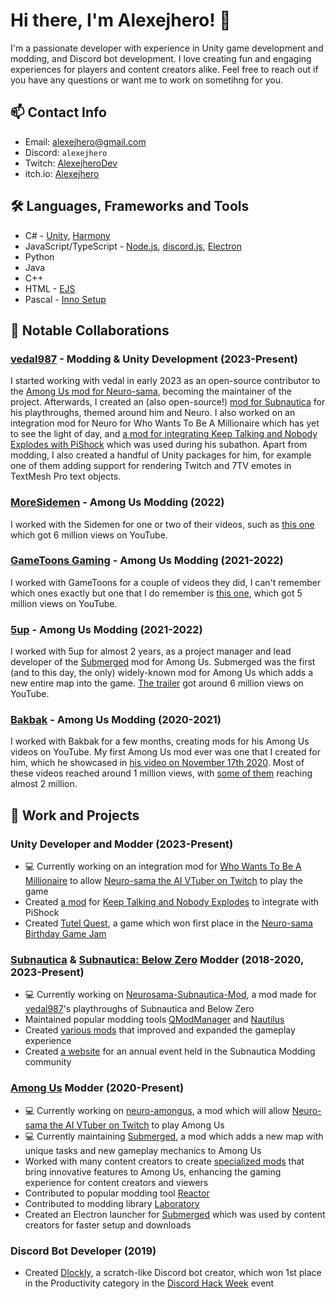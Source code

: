 # Hi there, I'm Alexejhero! 👋

I'm a passionate developer with experience in Unity game development and modding, and Discord bot development. I love creating fun and engaging experiences for players and content creators alike. Feel free to reach out if you have any questions or want me to work on sometihng for you.

## 📫 Contact Info
- Email: [alexejhero@gmail.com](mailto:alexejhero@gmail.com)
- Discord: `alexejhero`
- Twitch: [AlexejheroDev](https://twitch.tv/AlexejheroDev)
- itch.io: [Alexejhero](https://Alexejhero.itch.io)

## 🛠️ Languages, Frameworks and Tools
- C# - [Unity](https://unity.com/), [Harmony](https://github.com/pardeike/harmony)
- JavaScript/TypeScript - [Node.js](https://nodejs.org/), [discord.js](https://github.com/discordjs/discord.js), [Electron](https://github.com/electron/electron)
- Python
- Java
- C++
- HTML - [EJS](https://ejs.co/)
- Pascal - [Inno Setup](https://jrsoftware.org/isinfo.php)

## 🤝 Notable Collaborations

### [vedal987](https://www.twitch.tv/vedal987) - Modding & Unity Development (2023-Present)
I started working with vedal in early 2023 as an open-source contributor to the [Among Us mod for Neuro-sama](https://github.com/vedalai/neuro-amongus), becoming the maintainer of the project. Afterwards, I created an (also open-source!) [mod for Subnautica](https://github.com/alexejhero/neurosama-subnautica-mod) for his playthroughs, themed around him and Neuro. I also worked on an integration mod for Neuro for Who Wants To Be A Millionaire which has yet to see the light of day, and [a mod for integrating Keep Talking and Nobody Explodes with PiShock](https://github.com/Alexejhero/KTANE-PiShock-Mod/) which was used during his subathon. Apart from modding, I also created a handful of Unity packages for him, for example one of them adding support for rendering Twitch and 7TV emotes in TextMesh Pro text objects.

### [MoreSidemen](https://www.youtube.com/@MoreSidemen) - Among Us Modding (2022)
I worked with the Sidemen for one or two of their videos, such as [this one](https://www.youtube.com/watch?v=WEK25KcWRjs) which got 6 million views on YouTube.

### [GameToons Gaming](https://www.youtube.com/@GameToonsGaming) - Among Us Modding (2021-2022)
I worked with GameToons for a couple of videos they did, I can't remember which ones exactly but one that I do remember is [this one](https://www.youtube.com/watch?v=jC9u2eB5FK4), which got 5 million views on YouTube. 

### [5up](https://www.twitch.tv/5up) - Among Us Modding (2021-2022)
I worked with 5up for almost 2 years, as a project manager and lead developer of the [Submerged](https://github.com/SubmergedAmongUs/Submerged) mod for Among Us. Submerged was the first (and to this day, the only) widely-known mod for Among Us which adds a new entire map into the game. [The trailer](https://www.youtube.com/watch?v=gAX_mDOX4Pc) got around 6 million views on YouTube.

### [Bakbak](https://www.youtube.com/@BakbakIsMe) - Among Us Modding (2020-2021)
I worked with Bakbak for a few months, creating mods for his Among Us videos on YouTube. My first Among Us mod ever was one that I created for him, which he showcased in [his video on November 17th 2020](https://www.youtube.com/watch?v=VWWbBqGVOY0). Most of these videos reached around 1 million views, with [some of them](https://www.youtube.com/watch?v=VHcsSUHTBqs) reaching almost 2 million.

### 

## 💼 Work and Projects
### Unity Developer and Modder (2023-Present)
- 💻 Currently working on an integration mod for [Who Wants To Be A Millionaire](https://store.steampowered.com/app/1356240/Who_Wants_To_Be_A_Millionaire) to allow [Neuro-sama the AI VTuber on Twitch](https://twitch.tv/vedal987) to play the game
- Created [a mod](https://github.com/Alexejhero/KTANE-PiShock-Mod/) for [Keep Talking and Nobody Explodes](https://store.steampowered.com/app/341800/Keep_Talking_and_Nobody_Explodes/) to integrate with PiShock
- Created [Tutel Quest](https://alexejhero.itch.io/tutelquest), a game which won first place in the [Neuro-sama Birthday Game Jam](https://itch.io/jam/neurosama-birthday-game-jam)

### [Subnautica](https://store.steampowered.com/app/264710/Subnautica/) & [Subnautica: Below Zero](https://store.steampowered.com/app/848450/Subnautica_Below_Zero/) Modder (2018-2020, 2023-Present)
- 💻 Currently working on [Neurosama-Subnautica-Mod](https://github.com/alexejhero/neurosama-subnautica-mod), a mod made for [vedal987](https://twitch.tv/vedal987)'s playthroughs of Subnautica and Below Zero
- Maintained popular modding tools [QModManager](https://github.com/SubnauticaModding/QModManager) and [Nautilus](https://github.com/SubnauticaModding/SMLHelper)
- Created [various mods](https://github.com/Alexejhero/Subnautica-Mods) that improved and expanded the gameplay experience
- Created [a website](https://github.com/SubnauticaModding/MOTY) for an annual event held in the Subnautica Modding community

### [Among Us](https://store.steampowered.com/app/945360/Among_Us/) Modder (2020-Present)
- 💻 Currently working on [neuro-amongus](https://github.com/vedalai/neuro-amongus), a mod which will allow [Neuro-sama the AI VTuber on Twitch](https://twitch.tv/vedal987) to play Among Us 
- 💻 Currently maintaining [Submerged](https://github.com/SubmergedAmongUs/Submerged), a mod which adds a new map with unique tasks and new gameplay mechanics to Among Us
- Worked with many content creators to create [specialized mods](https://www.youtube.com/playlist?list=PL3ddDQ0FPgGbTsDCaYhTRj1R7DMzd05Wr) that bring innovative features to Among Us, enhancing the gaming experience for content creators and viewers
- Contributed to popular modding tool [Reactor](https://github.com/nuclearpowered/reactor)
- Contributed to modding library [Laboratory](https://github.com/Among-Us-Modding/Laboratory)
- Created an Electron launcher for [Submerged](https://github.com/SubmergedAmongUs/Submerged) which was used by content creators for faster setup and downloads

### Discord Bot Developer (2019)
- Created [Dlockly](https://github.com/Alexejhero/Dlockly), a scratch-like Discord bot creator, which won 1st place in the Productivity category in the [Discord Hack Week](https://medium.com/discord-engineering/discord-community-hack-week-category-winners-bd0364360f92) event
